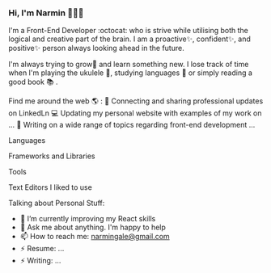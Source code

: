### Hi, I'm Narmin 👋:woman_technologist:

<!--
**NarminGale/NarminGale** is a ✨ _special_ ✨ repository because its `README.md` (this file) appears on your GitHub profile.


-->

I'm a Front-End Developer :octocat: who is strive while utilising both the logical and creative part of the brain.
I am a proactive✨, confident✨, and positive✨ person always looking ahead in the future.

I'm always trying to grow🌱 and learn something new. I lose track of time when I'm playing the ukulele :guitar:, studying languages :crystal_ball: or simply reading a good book :books: .

Find me around the web :earth_americas: : 
  :pushpin: Connecting and sharing professional updates on LinkedLn
  :computer: Updating my personal website with examples of my work on ...
  :scroll: Writing on a wide range of topics regarding front-end development ...

Languages
      
Frameworks and Libraries

Tools
 
Text Editors I liked to use

Talking about Personal Stuff:

- 🌱 I’m currently improving my React skills
- 💬 Ask me about anything. I'm happy to help
- 📫 How to reach me: narmingale@gmail.com
- ⚡ Resume: ...
- ⚡ Writing: ...
